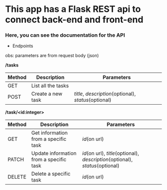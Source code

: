 # This app has a Flask REST api to connect back-end and front-end

### Here, you can see the documentation for the API

*  Endpoints

obs: parameters are from request body (json)

**/tasks**

| Method |     Description      |  Parameters  |
| ------ | -------------------- | ------------ |
|  GET   |  List all the tasks  |              |
|  POST  |  Create a new task   | *title*, *description*(optional), *status*(optional)  |


**/task/\<id:integer\>**

| Method |     Description      |  Parameters  | 
| ------ | -------------------- | ------------ |
| GET    |  Get information from a specific task  | *id*(on url)  |
| PATCH  |  Update information from a specific task  | *id*(on url), *title*(optional), *description*(optional), *status*(optional)  |
| DELETE |  Delete a specific task | *id*(on url)  |
